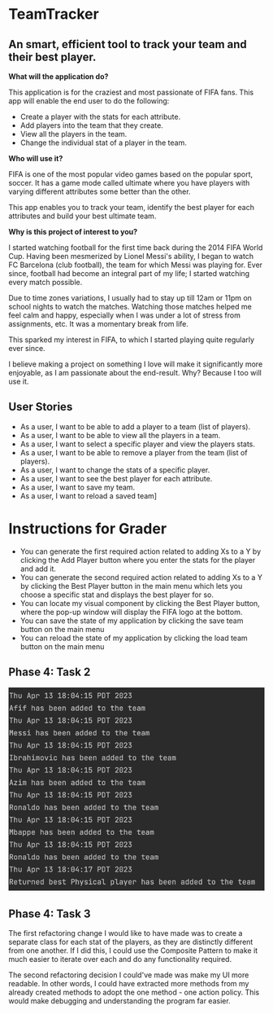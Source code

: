 # TeamTracker
## An smart, efficient tool to track your team and their best player.


**What will the application do?**

This application is for the craziest and most passionate of FIFA fans. This app will enable the end user to do the following:

* Create a player with the stats for each attribute.
* Add players into the team that they create.
* View all the players in the team.
* Change the individual stat of a player in the team.

**Who will use it?**

FIFA is one of the most popular video games based on the popular sport, soccer. It has a game mode called ultimate where you have players with varying different attributes
some better than the other.

This app enables you to track your team, identify the best player for each attributes and build your best ultimate team.

**Why is this project of interest to you?**

I started watching football for the first time back during the 2014 FIFA World Cup. Having been mesmerized by Lionel Messi's ability, I began to watch FC Barcelona (club football), the team for which Messi was playing for. Ever since, football had become an integral
part of my life; I started watching every match possible. 

Due to time zones variations, I usually had to stay up till 12am or 11pm on school nights to watch the matches. Watching those matches helped me feel calm and happy, especially when I was under a lot
of stress from assignments, etc. It was a momentary break from life.

This sparked my interest in FIFA, to which I started playing quite regularly ever since.

I believe making a project on something I love will make it significantly more enjoyable, as I am passionate about the end-result. Why? Because I too will use it.

## ****User Stories****
* As a user, I want to be able to add a player to a team (list of players).
* As a user, I want to be able to view all the players in a team.
* As a user, I want to select a specific player and view the players stats.
* As a user, I want to be able to remove a player from the team (list of players).
* As a user, I want to change the stats of a specific player.
* As a user, I want to see the best player for each attribute.
* As a user, I want to save my team.
* As a user, I want to reload a saved team]


# Instructions for Grader

- You can generate the first required action related to adding Xs to a Y by clicking the Add Player button where you enter the stats for
the player and add it.
- You can generate the second required action related to adding Xs to a Y by clicking the Best Player button in the main menu which lets you choose
a specific stat and displays the best player for so.
- You can locate my visual component by clicking the Best Player button, where the pop-up window will display the FIFA logo at the bottom.
- You can save the state of my application by clicking the save team button on the main menu
- You can reload the state of my application by clicking the load team button on the main menu

## Phase 4: Task 2
![](Phase4Task2.png)

## Phase 4: Task 3

The first refactoring change I would like to have made was to create a separate class for each stat of the players,
as they are distinctly different from one another. If I did this, I could use the Composite Pattern to make it much
easier to iterate over each and do any functionality required.

The second refactoring decision I could've made was make my UI more readable. In other words, I could have extracted
more methods from my already created methods to adopt the one method - one action policy. This would make debugging and 
understanding the program far easier.